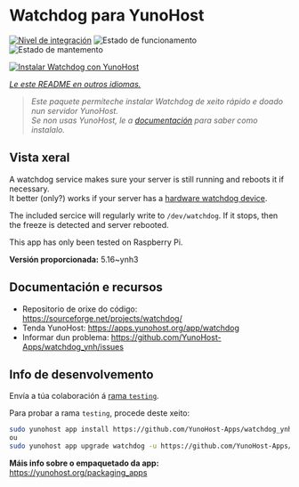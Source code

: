 <!--
NOTA: Este README foi creado automáticamente por <https://github.com/YunoHost/apps/tree/master/tools/readme_generator>
NON debe editarse manualmente.
-->

# Watchdog para YunoHost

[![Nivel de integración](https://dash.yunohost.org/integration/watchdog.svg)](https://ci-apps.yunohost.org/ci/apps/watchdog/) ![Estado de funcionamento](https://ci-apps.yunohost.org/ci/badges/watchdog.status.svg) ![Estado de mantemento](https://ci-apps.yunohost.org/ci/badges/watchdog.maintain.svg)

[![Instalar Watchdog con YunoHost](https://install-app.yunohost.org/install-with-yunohost.svg)](https://install-app.yunohost.org/?app=watchdog)

*[Le este README en outros idiomas.](./ALL_README.md)*

> *Este paquete permíteche instalar Watchdog de xeito rápido e doado nun servidor YunoHost.*  
> *Se non usas YunoHost, le a [documentación](https://yunohost.org/install) para saber como instalalo.*

## Vista xeral

A watchdog service makes sure your server is still running and reboots it if necessary.  
It better (only?) works if your server has a [hardware watchdog device](https://en.wikipedia.org/wiki/Watchdog_timer).

The included sercice will regularly write to `/dev/watchdog`. If it stops, then the freeze is detected and server rebooted.

This app has only been tested on Raspberry Pi.


**Versión proporcionada:** 5.16~ynh3
## Documentación e recursos

- Repositorio de orixe do código: <https://sourceforge.net/projects/watchdog/>
- Tenda YunoHost: <https://apps.yunohost.org/app/watchdog>
- Informar dun problema: <https://github.com/YunoHost-Apps/watchdog_ynh/issues>

## Info de desenvolvemento

Envía a túa colaboración á [rama `testing`](https://github.com/YunoHost-Apps/watchdog_ynh/tree/testing).

Para probar a rama `testing`, procede deste xeito:

```bash
sudo yunohost app install https://github.com/YunoHost-Apps/watchdog_ynh/tree/testing --debug
ou
sudo yunohost app upgrade watchdog -u https://github.com/YunoHost-Apps/watchdog_ynh/tree/testing --debug
```

**Máis info sobre o empaquetado da app:** <https://yunohost.org/packaging_apps>
